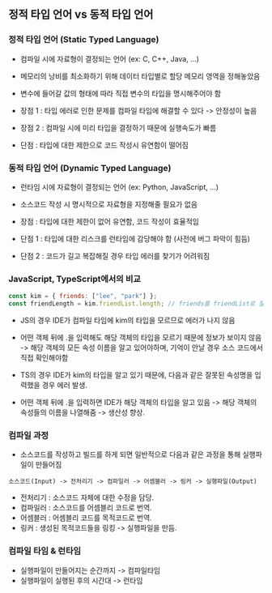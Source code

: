 ## 정적 타입 언어 vs 동적 타입 언어

### 정적 타입 언어 (Static Typed Language)

- 컴파일 시에 자료형이 결정되는 언어 (ex: C, C++, Java, ...)
- 메모리의 낭비를 최소화하기 위해 데이터 타입별로 할당 메모리 영역을 정해놓았음
- 변수에 들어갈 값의 형태에 따라 직접 변수의 타입을 명시해주어야 함

- 장점 1 : 타입 에러로 인한 문제를 컴파일 타임에 해결할 수 있다 -> 안정성이 높음
- 장점 2 : 컴파일 시에 미리 타입을 결정하기 때문에 실행속도가 빠름

- 단점 : 타입에 대한 제한으로 코드 작성시 유연함이 떨어짐

### 동적 타입 언어 (Dynamic Typed Language)

- 런타임 시에 자료형이 결정되는 언어 (ex: Python, JavaScript, ...)
- 소스코드 작성 시 명시적으로 자료형을 지정해줄 필요가 없음

- 장점 : 타입에 대한 제한이 없어 유연함, 코드 작성이 효율적임

- 단점 1 : 타입에 대한 리스크를 런타임에 감당해야 함 (사전에 버그 파악이 힘듬)
- 단점 2 : 코드가 길고 복잡해질 경우 타입 에러를 찾기가 어려워짐

### JavaScript, TypeScript에서의 비교

```jsx
const kim = { friends: ["lee", "park"] };
const friendLength = kim.friendList.length; // friends를 friendList로 잘못 입력
```

- JS의 경우 IDE가 컴파일 타임에 kim의 타입을 모르므로 에러가 나지 않음
- 어떤 객체 뒤에 .을 입력해도 해당 객체의 타입을 모르기 때문에 정보가 보이지 않음 -> 해당 객체의 모든 속성 이름을 알고 있어야하며, 기억이 안날 경우 소스 코드에서 직접 확인해야함

- TS의 경우 IDE가 kim의 타입을 알고 있기 때문에, 다음과 같은 잘못된 속성명을 입력했을 경우 에러 발생.
- 어떤 객체 뒤에 .을 입력하면 IDE가 해당 객체의 타입을 알고 있음 -> 해당 객체의 속성들의 이름을 나열해줌 ->
  생산성 향상.

### 컴파일 과정

- 소스코드를 작성하고 빌드를 하게 되면 일반적으로 다음과 같은 과정을 통해 실행파일이 만들어짐

`소스코드(Input) -> 전처리기 -> 컴파일러 -> 어셈블러 -> 링커 -> 실행파일(Output)`

- 전처리기 : 소스코드 자체에 대한 수정을 담당.
- 컴파일러 : 소스코드를 어셈블리 코드로 번역.
- 어셈블러 : 어셈블리 코드를 목적코드로 번역.
- 링커 : 생성된 목적코드들을 링킹 -> 실행파일을 만듬.

### 컴파일 타임 & 런타임

- 실행파일이 만들어지는 순간까지 -> 컴파일타임
- 실행파일이 실행된 후의 시간대 -> 런타임
